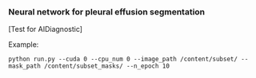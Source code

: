### Neural network for pleural effusion segmentation
[Test for AIDiagnostic]

Example:
```
python run.py --cuda 0 --cpu_num 0 --image_path /content/subset/ --mask_path /content/subset_masks/ --n_epoch 10
```
